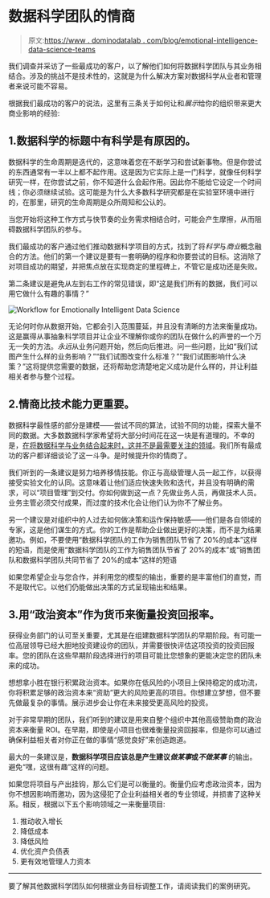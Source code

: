 # 数据科学团队的情商

> 原文:[https://www . dominodatalab . com/blog/emotional-intelligence-data-science-teams](https://www.dominodatalab.com/blog/emotional-intelligence-data-science-teams)

我们调查并采访了一些最成功的客户，以了解他们如何将数据科学团队与其业务相结合。涉及的挑战不是技术性的，这就是为什么解决方案对数据科学从业者和管理者来说可能不容易。

根据我们最成功的客户的说法，这里有三条关于如何让和*展示*给你的组织带来更大商业影响的经验:

## 1.数据科学的标题中有科学是有原因的。

数据科学的生命周期是迭代的，这意味着您在不断学习和尝试新事物。但是你尝试的东西通常有一半以上都不起作用。这是因为它实际上是一门科学，就像任何科学研究一样，在你尝试之前，你不知道什么会起作用。因此你不能给它设定一个时间线；你必须继续试验。这可能是为什么大多数科学研究都是在实验室环境中进行的，在那里，研究的生命周期是众所周知和公认的。

当您开始将这种工作方式与快节奏的业务需求相结合时，可能会产生摩擦，从而阻碍数据科学团队的参与。

我们最成功的客户通过他们推动数据科学项目的方式，找到了将*科学*与*商业*概念融合的方法。他们的第一个建议是要有一套明确的程序和你要尝试的目标。这消除了对项目成功的期望，并把焦点放在实现商定的里程碑上，不管它是成功还是失败。

第二条建议是避免从左到右工作的常见错误，即“这是我们所有的数据，我们可以用它做什么有趣的事情？”

![Workflow for Emotionally Intelligent Data Science](../Images/9aaefe4d9dd05090e78b437849aee7ce.png)

无论何时你从数据开始，它都会引入范围蔓延，并且没有清晰的方法来衡量成功。这是赢得从事抽象科学项目并让企业不理解你或你的团队在做什么的声誉的一个万无一失的方法。*永远*从业务问题开始，然后向后推进。问一些问题，比如“我们试图产生什么样的业务影响？”“我们试图改变什么标准？”“我们试图影响什么决策？”这将提供您需要的数据，还将帮助您清楚地定义成功是什么样的，并让利益相关者参与整个过程。

## 2.情商比技术能力更重要。

数据科学最性感的部分是建模——尝试不同的算法，试验不同的功能，探索大量不同的数据。大多数数据科学家希望将大部分时间花在这一块是有道理的。不幸的是，[在将数据科学与业务结合起来时，这并不是最需要关注的领域](//blog.dominodatalab.com/building-model-least-important-part/)。我们所有最成功的客户都详细谈论了这一斗争。是时候提升你的情商了。

我们听到的一条建议是努力培养移情技能。你正与高级管理人员一起工作，以获得接受实验文化的认同。这意味着让他们适应快速失败和迭代，并且没有明确的需求，可以“项目管理”到交付。你如何做到这一点？先做业务人员，再做技术人员。业务主管必须交付成果，而过度的技术化会让他们认为你不了解业务。

另一个建议是对组织中的人过去如何做决策和运作保持敏感——他们是各自领域的专家，这是他们谋生的方式。你的工作是帮助企业做出更好的决策，而不是为结果邀功。例如，不要使用“数据科学团队的工作为销售团队节省了 20%的成本”这样的短语，而是使用“数据科学团队的工作为销售团队节省了 20%的成本”或“销售团队和数据科学团队共同节省了 20%的成本”这样的短语

如果您希望企业与您合作，并利用您的模型的输出，重要的是丰富他们的直觉，而不是取代它。以他们仍能做出决策的方式呈现输出和结果。

## 3.用“政治资本”作为货币来衡量投资回报率。

获得业务部门的认可至关重要，尤其是在组建数据科学团队的早期阶段。有可能一位高层领导已经大胆地投资建设你的团队，并需要很快评估这项投资的投资回报率。您的团队在这些早期阶段选择进行的项目可能比您想象的更能决定您的团队未来的成功。

想想拿小胜在银行积累政治资本。如果你在低风险的小项目上保持稳定的成功流，你将积累足够的政治资本来“资助”更大的风险更高的项目。你想建立梦想，但不要先做最复杂的事情。展示进步会让你在未来接受更高风险的投资。

对于非常早期的团队，我们听到的建议是用来自整个组织中其他高级赞助商的政治资本来衡量 ROI。在早期，即使是小项目也很难衡量投资回报率，但是你可以通过确保利益相关者对你正在做的事情“感觉良好”来创造跑道。

最大的一条建议是，**数据科学项目应该总是产生建议*做某事*或*不做某事*** 的输出。避免“嘿，这很有趣”这样的问题。

如果您将项目与产出挂钩，那么它们是可以衡量的。衡量仍应考虑政治资本，因为你不想因影响而邀功，因为这侵犯了企业利益相关者的专业领域，并损害了这种关系。相反，根据以下五个影响领域之一来衡量项目:

1.  推动收入增长
2.  降低成本
3.  降低风险
4.  优化资产负债表
5.  更有效地管理人力资本

* * *

要了解其他数据科学团队如何根据业务目标调整工作，请阅读我们的案例研究。